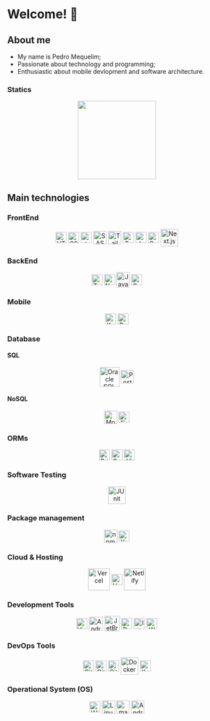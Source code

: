 # Welcome! 👋

<div>
  <h2>About me</h2>
  <ul>
    <li>My name is Pedro Mequelim;</li>
  	<li>Passionate about technology and programming;</li>
  	<li>Enthusiastic about mobile devlopment and software architecture.</li>
  </ul>
</div>

<div>
  <h3>Statics</h3>
  <div align="center">
  <a href="https://github.com/phms02">
    <img height="180em" src="https://github-readme-stats.vercel.app/api/top-langs/?username=phms02&layout=compact&langs_count=4&theme=algolia"/>
    <!-- <img height="180em" src="https://github-readme-stats.vercel.app/api?username=phms02&show_icons=true&theme=algolia&include_all_commits=true&count_private=true"/>
    <img height="220em" src="https://github-readme-stats.vercel.app/api/top-langs/?username=phms02&layout=compact&langs_count=8&theme=algolia"/> -->
  </a>
</div>

<div>
  <h2>Main technologies</h1>
  <h3>FrontEnd</h2>
  <div align="center">
    <img alt="HTML" height="25" width="25" align="center" src="https://cdn.jsdelivr.net/gh/devicons/devicon@latest/icons/html5/html5-original.svg" />
    <img alt="CSS" height="25" width="25" align="center" src="https://cdn.jsdelivr.net/gh/devicons/devicon@latest/icons/css3/css3-original.svg" />
    <img alt="styled-components" height="25" width="25" align="center" src="https://skillicons.dev/icons?i=styledcomponents" />
    <img alt="SASS" height="30" width="30" align="center" src="https://cdn.jsdelivr.net/gh/devicons/devicon@latest/icons/sass/sass-original.svg" />
    <img alt="Tailwind CSS" height="30" width="30" align="center" src="https://cdn.jsdelivr.net/gh/devicons/devicon@latest/icons/tailwindcss/tailwindcss-original.svg" />
    <img alt="TypeScript" height="25" width="25" align="center" src="https://cdn.jsdelivr.net/gh/devicons/devicon@latest/icons/typescript/typescript-original.svg" />
    <img alt="JavaScript" height="25" width="25" align="center" src="https://cdn.jsdelivr.net/gh/devicons/devicon@latest/icons/javascript/javascript-original.svg" />
    <img alt="React.js" height="25" width="25" align="center" src="https://cdn.jsdelivr.net/gh/devicons/devicon@latest/icons/react/react-original.svg" />
    <img alt="Next.js" height="40" width="40" align="center" src="https://cdn.jsdelivr.net/gh/devicons/devicon@latest/icons/nextjs/nextjs-original-wordmark.svg" />
    <!-- <img alt="Redux.js" height="25" width="25" align="center" src="https://cdn.jsdelivr.net/gh/devicons/devicon@latest/icons/redux/redux-original.svg" />
    <img alt="Vue.js" height="25" width="25" align="center" src="https://cdn.jsdelivr.net/gh/devicons/devicon@latest/icons/vuejs/vuejs-original.svg" />
    <img alt="Nuxt.js" height="25" width="25" align="center" src="https://cdn.jsdelivr.net/gh/devicons/devicon@latest/icons/nuxtjs/nuxtjs-original.svg" />
    <img alt="Vuetify" height="25" width="25" align="center" src="https://cdn.jsdelivr.net/gh/devicons/devicon@latest/icons/vuetify/vuetify-original.svg" />
    <img alt="Angular" height="35" width="35" align="center" src="https://cdn.jsdelivr.net/gh/devicons/devicon@latest/icons/angular/angular-original.svg" /> -->
  </div>
  <h3>BackEnd</h2>
  <div align="center">
    <img alt="TypeScript" height="25" width="25" align="center" src="https://cdn.jsdelivr.net/gh/devicons/devicon@latest/icons/typescript/typescript-original.svg" />
    <img alt="Node.js" height="25" width="25" align="center" src="https://cdn.jsdelivr.net/gh/devicons/devicon@latest/icons/nodejs/nodejs-original.svg" />
    <!-- <img alt="Express.js" height="30" width="30" align="center" src="https://cdn.jsdelivr.net/gh/devicons/devicon@latest/icons/express/express-original.svg" />
    <img alt="NestJS" height="25" width="25" align="center" src="https://cdn.jsdelivr.net/gh/devicons/devicon@latest/icons/nestjs/nestjs-original.svg" />
    <img alt="Fastify" height="35" width="35" align="center" <img src="https://cdn.jsdelivr.net/gh/devicons/devicon@latest/icons/fastify/fastify-original.svg" /> -->
    <img alt="Java" height="35" width="30" align="center" src="https://cdn.jsdelivr.net/gh/devicons/devicon@latest/icons/java/java-original.svg" />
    <img alt="Spring Boot" height="25" width="25" align="center" src="https://cdn.jsdelivr.net/gh/devicons/devicon@latest/icons/spring/spring-original.svg" />
    <!-- <img alt="Golang" height="35" width="35" align="center" src="https://cdn.jsdelivr.net/gh/devicons/devicon@latest/icons/go/go-original-wordmark.svg" />
    <img alt="Dart" height="25" width="25" align="center" src="https://cdn.jsdelivr.net/gh/devicons/devicon@latest/icons/dart/dart-original.svg" />
    <img alt="Ruby" height="30" width="30" align="center" src="https://cdn.jsdelivr.net/gh/devicons/devicon@latest/icons/ruby/ruby-original.svg" />
    <img alt="Ruby on Rails" height="42" width="42" align="center" src="https://cdn.jsdelivr.net/gh/devicons/devicon@latest/icons/rails/rails-plain-wordmark.svg" />
    <img alt="Python" height="30" width="30" align="center" src="https://cdn.jsdelivr.net/gh/devicons/devicon@latest/icons/python/python-original.svg" />
    <img alt="Django" height="25" width="25" align="center" src="https://cdn.jsdelivr.net/gh/devicons/devicon@latest/icons/django/django-plain.svg" />
    <img alt="Flask" height="30" width="30" align="center" src="https://cdn.jsdelivr.net/gh/devicons/devicon@latest/icons/flask/flask-original.svg" />
    <img alt="FastAPI" height="25" width="25" align="center" src="https://cdn.jsdelivr.net/gh/devicons/devicon@latest/icons/fastapi/fastapi-original.svg" />
    <img alt="C++" height="30" width="30" align="center" src="https://cdn.jsdelivr.net/gh/devicons/devicon@latest/icons/cplusplus/cplusplus-original.svg" />
    <img alt="C#" height="30" width="30" align="center" src="https://cdn.jsdelivr.net/gh/devicons/devicon@latest/icons/csharp/csharp-original.svg" />
    <img alt=".NET" height="30" width="30" align="center" src="https://cdn.jsdelivr.net/gh/devicons/devicon@latest/icons/dot-net/dot-net-original.svg" /> -->
  </div>
  <h3>Mobile</h2>
  <div align="center">
    <img alt="Kotlin" height="25" width="25" align="center" src="https://cdn.jsdelivr.net/gh/devicons/devicon@latest/icons/kotlin/kotlin-original.svg" />
    <!-- <img alt="Swift" height="25" width="25" align="center" src="https://cdn.jsdelivr.net/gh/devicons/devicon@latest/icons/swift/swift-original.svg" /> -->
    <img alt="React Native" height="25" width="25" align="center" src="https://cdn.jsdelivr.net/gh/devicons/devicon@latest/icons/react/react-original.svg" />
    <!-- <img alt="Flutter" height="25" width="25" align="center" src="https://cdn.jsdelivr.net/gh/devicons/devicon@latest/icons/flutter/flutter-original.svg" /> -->
  </div>
  <!-- <h3>API</h2>
  <div align="center">
    <img alt="GraphQL" height="30" width="30" align="center" src="https://cdn.jsdelivr.net/gh/devicons/devicon@latest/icons/graphql/graphql-plain.svg" />
  </div> -->
  <h3>Database</h2>
  <div>
    <h4>SQL</h3>
    <div align="center">
      <img alt="Oracle SQL" height="45" width="45" align="center" src="https://cdn.jsdelivr.net/gh/devicons/devicon@latest/icons/oracle/oracle-original.svg" />
      <img alt="PostgreSQL" height="30" width="30" align="center" src="https://cdn.jsdelivr.net/gh/devicons/devicon@latest/icons/postgresql/postgresql-original.svg" />
      <!-- <img alt="MySQL" height="30" width="30" align="center" src="https://cdn.jsdelivr.net/gh/devicons/devicon@latest/icons/mysql/mysql-original.svg" /> -->
    </div>
    <h4>NoSQL</h3>
    <div align="center">
      <img alt="MongoDB" height="30" width="30" align="center" src="https://cdn.jsdelivr.net/gh/devicons/devicon@latest/icons/mongodb/mongodb-original.svg" />
      <!-- <img alt="Elasticsearch" height="25" width="25" align="center" src="https://cdn.jsdelivr.net/gh/devicons/devicon@latest/icons/elasticsearch/elasticsearch-original.svg" />
      <img alt="Cassandra" height="35" width="35" align="center" src="https://cdn.jsdelivr.net/gh/devicons/devicon@latest/icons/cassandra/cassandra-original.svg" /> -->
      <img alt="Firebase" height="25" width="25" align="center" src="https://cdn.jsdelivr.net/gh/devicons/devicon@latest/icons/firebase/firebase-original.svg" />
    </div>
  </div>
  <h3>ORMs</h2>
  <div align="center">
    <img alt="Prisma" height="25" width="25" align="center" src="https://cdn.jsdelivr.net/gh/devicons/devicon@latest/icons/prisma/prisma-original.svg" />
    <img alt="Sequelize" height="25" width="25" align="center" src="https://cdn.jsdelivr.net/gh/devicons/devicon@latest/icons/sequelize/sequelize-original.svg" />
    <img alt="Hibernate" height="25" width="25" align="center" src="https://cdn.jsdelivr.net/gh/devicons/devicon@latest/icons/hibernate/hibernate-original.svg" />
  </div>
  <h3>Software Testing</h2>
  <div align="center">
    <img alt="JUnit" height="40" width="40" align="center" src="https://cdn.jsdelivr.net/gh/devicons/devicon@latest/icons/junit/junit-original-wordmark.svg" />
    <!-- <img alt="Selenium" height="25" width="25" align="center" src="https://cdn.jsdelivr.net/gh/devicons/devicon@latest/icons/selenium/selenium-original.svg" />
    <img alt="Jest" height="25" width="25" align="center" src="https://cdn.jsdelivr.net/gh/devicons/devicon@latest/icons/jest/jest-plain.svg" />
    <img alt="Cypress" height="25" width="25" align="center" src="https://cdn.jsdelivr.net/gh/devicons/devicon@latest/icons/cypressio/cypressio-original.svg" /> -->
  </div>
  <h3>Package management</h2>
  <div align="center">
    <img alt="npm" height="30" width="30" align="center" src="https://cdn.jsdelivr.net/gh/devicons/devicon@latest/icons/npm/npm-original-wordmark.svg" />
    <img alt="Yarn" height="25" width="25" align="center" src="https://cdn.jsdelivr.net/gh/devicons/devicon@latest/icons/yarn/yarn-original.svg" />
  </div>
  <h3>Cloud & Hosting</h2>
  <div align="center">
    <!-- <img alt="AWS" height="30" width="30" align="center" src="https://cdn.jsdelivr.net/gh/devicons/devicon@latest/icons/amazonwebservices/amazonwebservices-original-wordmark.svg" />
    <img alt="Azure" height="25" width="25" align="center" src="https://cdn.jsdelivr.net/gh/devicons/devicon@latest/icons/azure/azure-original.svg" /> -->
    <img alt="Vercel" height="50" width="50" align="center" src="https://cdn.jsdelivr.net/gh/devicons/devicon@latest/icons/vercel/vercel-original-wordmark.svg" />
    <img alt="Heroku" height="25" width="25" align="center" src="https://cdn.jsdelivr.net/gh/devicons/devicon@latest/icons/heroku/heroku-original.svg" />
    <img alt="Netlify" height="50" width="50" align="center" src="https://cdn.jsdelivr.net/gh/devicons/devicon@latest/icons/netlify/netlify-original-wordmark.svg" />
  </div>
  <h3>Development Tools</h3>
  <div align="center">
    <img alt="Visual Studio Code" height="25" width="25" align="center" src="https://cdn.jsdelivr.net/gh/devicons/devicon@latest/icons/vscode/vscode-original.svg" />
    <!-- <img alt="Visual Studio" height="25" width="35" align="center" src="https://cdn.jsdelivr.net/gh/devicons/devicon@latest/icons/visualstudio/visualstudio-original.svg" /> -->
    <img alt="Android Studio" height="32" width="32" align="center" src="https://cdn.jsdelivr.net/gh/devicons/devicon@latest/icons/androidstudio/androidstudio-original.svg" />
    <img alt="JetBrains" height="35" width="35" align="center" src="https://cdn.jsdelivr.net/gh/devicons/devicon@latest/icons/jetbrains/jetbrains-original.svg" />
    <!-- <img alt="CLion" height="25" width="25" align="center" src="https://cdn.jsdelivr.net/gh/devicons/devicon@latest/icons/clion/clion-original.svg" /> -->
    <img alt="DataGrip" height="25" width="25" align="center" src="https://cdn.jsdelivr.net/gh/devicons/devicon@latest/icons/datagrip/datagrip-original.svg" />
    <!-- <img alt="DataSpell" height="25" width="25" align="center" src="https://cdn.jsdelivr.net/gh/devicons/devicon@latest/icons/dataspell/dataspell-original.svg" /> -->
    <img alt="IntelliJ IDEA" height="25" width="25" align="center" src="https://cdn.jsdelivr.net/gh/devicons/devicon@latest/icons/intellij/intellij-original.svg" />
    <!-- <img alt="Goland" height="25" width="25" align="center" src="https://cdn.jsdelivr.net/gh/devicons/devicon@latest/icons/goland/goland-original.svg" />
    <img alt="PyCharm" height="25" width="25" align="center" src="https://cdn.jsdelivr.net/gh/devicons/devicon@latest/icons/pycharm/pycharm-original.svg" />
    <img alt="Rider" height="25" width="25" align="center" src="https://cdn.jsdelivr.net/gh/devicons/devicon@latest/icons/rider/rider-original.svg" />
    <img alt="RubyMine" height="25" width="25" align="center" src="https://cdn.jsdelivr.net/gh/devicons/devicon@latest/icons/rubymine/rubymine-original.svg" /> -->
    <img alt="WebStorm" height="25" width="25" align="center" src="https://cdn.jsdelivr.net/gh/devicons/devicon@latest/icons/webstorm/webstorm-original.svg" />
    <!-- <img alt="Xcode" height="30" width="30" align="center" src="https://cdn.jsdelivr.net/gh/devicons/devicon@latest/icons/xcode/xcode-original.svg" /> -->
  </div>
  <h3>DevOps Tools</h2>
  <div align="center">
    <img alt="Git" height="25" width="25" align="center" src="https://cdn.jsdelivr.net/gh/devicons/devicon@latest/icons/git/git-original.svg" />
    <img alt="GitHub" height="25" width="25" align="center" src="https://cdn.jsdelivr.net/gh/devicons/devicon@latest/icons/github/github-original.svg" />
    <img alt="GitLab" height="25" width="25" align="center" src="https://cdn.jsdelivr.net/gh/devicons/devicon@latest/icons/gitlab/gitlab-original.svg" />
    <img alt="Docker" height="40" width="40" align="center" src="https://cdn.jsdelivr.net/gh/devicons/devicon@latest/icons/docker/docker-original.svg" />
    <img alt="Kubernetes" height="25" width="25" align="center" src="https://cdn.jsdelivr.net/gh/devicons/devicon@latest/icons/kubernetes/kubernetes-original.svg" />
    <!-- <img alt="Jenkins" height="30" width="30" align="center" src="https://cdn.jsdelivr.net/gh/devicons/devicon@latest/icons/jenkins/jenkins-original.svg" /> -->
  </div>
  <h3>Operational System (OS)</h2>
  <div align="center">
    <img alt="Windows" height="25" width="25" align="center" src="https://cdn.jsdelivr.net/gh/devicons/devicon@latest/icons/windows11/windows11-original.svg" />
    <img alt="Linux" height="30" width="30" align="center" src="https://cdn.jsdelivr.net/gh/devicons/devicon@latest/icons/linux/linux-original.svg" />
    <img alt="macOS / iOS" height="30" width="30" align="center" src="https://cdn.jsdelivr.net/gh/devicons/devicon@latest/icons/apple/apple-original.svg" />
    <img alt="Android" height="30" width="30" align="center" src="https://cdn.jsdelivr.net/gh/devicons/devicon@latest/icons/android/android-plain.svg" />
  </div>
</div>